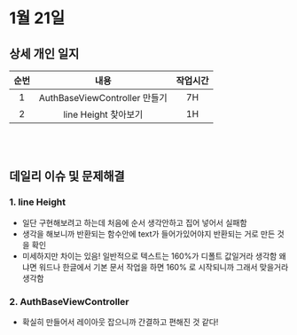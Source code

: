 # 1월 21일
## 상세 개인 일지 
|순번|내용|작업시간
|:---:|:-----:|:-------:
|1|AuthBaseViewController 만들기 | 7H
|2|line Height 찾아보기 | 1H 


</br></br>
## 데일리 이슈 및 문제해결
### 1. line Height 
  - 일단 구현해보려고 하는데 처음에 순서 생각안하고 집어 넣어서 실패함
  - 생각을 해보니까 반환되는 함수안에 text가 들어가있어야지 반환되는 거로 만든 것을 확인
  - 미세하지만 차이는 있음! 일반적으로 텍스트는 160%가 디폴트 값일거라 생각함 왜냐면 워드나 한글에서 기본 문서 작업을 하면 160% 로 시작되니까 그래서 맞을거라 생각함
### 2. AuthBaseViewController
  - 확실히 만들어서 레이아웃 잡으니까 간결하고 편해진 것 같다!
